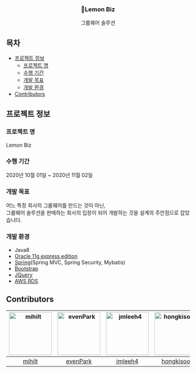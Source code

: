 <h3 align="center">🍋Lemon Biz</h3>

<p align="center">
그룹웨어 솔루션
</p>


## 목차

* [프로젝트 정보](#프로젝트-정보)
  * [프로젝트 명](#프로젝트-명)
  * [수행 기간](#수행-기간)
  * [개발 목표](#개발-목표)
  * [개발 환경](#개발-환경)
* [Contributors](#Contributors)

## 프로젝트 정보
### 프로젝트 명
Lemon Biz
### 수행 기간
2020년 10월 01일 ~ 2020년 11월 02일
### 개발 목표
어느 특정 회사의 그룹웨어를 만드는 것이 아닌,  
그룹웨어 솔루션을 판매하는 회사의 입장이 되어 개발하는 것을 설계의 주안점으로 잡았습니다.
### 개발 환경
* Java8
* [Oracle 11g express edition](https://www.oracle.com)
* [Spring](https://spring.io/)(Spring MVC, Spring Security, Mybatis)
* [Bootstrap](https://getbootstrap.com)
* [JQuery](https://jquery.com)
* [AWS RDS](https://aws.amazon.com/ko/rds/)  

## Contributors

[<img alt="mihilt" src="https://avatars1.githubusercontent.com/u/50368758?s=117" width="117">](https://github.com/mihilt) |[<img alt="evenPark" src="https://avatars1.githubusercontent.com/u/68538569?s=117" width="117">](https://github.com/evenPark) |[<img alt="jmleeh4" src="https://avatars3.githubusercontent.com/u/68540905?v=4&s=117" width="117">](https://github.com/jmleeh4) |[<img alt="hongkisoo" src="https://avatars0.githubusercontent.com/u/68538597?v=4&s=117" width="117">](https://github.com/hongkisoo) |[<img alt="j2s3198" src="https://avatars3.githubusercontent.com/u/66388741?v=4&s=117" width="117">](https://github.com/j2s3198) |[<img alt="leejangsong" src="https://avatars3.githubusercontent.com/u/68539312?v=4&s=117" width="117">](https://github.com/leejangsong) |
:---: |:---: |:---: |:---: |:---: |:---: |
[mihilt](https://github.com/mihilt) |[evenPark](https://github.com/evenPark) |[jmleeh4](https://github.com/jmleeh4) |[hongkisoo](https://github.com/hongkisoo) |[j2s3198](https://github.com/j2s3198) |[leejangsong](https://github.com/leejangsong) |